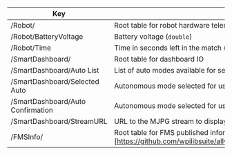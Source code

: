 | Key | Description |
| --- | --- |
| /Robot/ | Root table for robot hardware telemetry |
| /Robot/BatteryVoltage | Battery voltage (`double`) |
| /Robot/Time | Time in seconds left in the match (`double`)
| /SmartDashboard/ | Root table for dashboard IO
| /SmartDashboard/Auto List | List of auto modes available for selection (`String[]`)
| /SmartDashboard/Selected Auto | Autonomous mode selected for use (`String`)
| /SmartDashboard/Auto Confirmation | Autonomous mode selected for use acknowledged by the robot controller.
| /SmartDashboard/StreamURL | URL to the MJPG stream to display on the dashboard (`String`)
| /FMSInfo/ | Root table for FMS published information (see (here)[https://github.com/wpilibsuite/allwpilib/blob/master/wpilibj/src/main/java/edu/wpi/first/wpilibj/DriverStation.java#L1020] |
